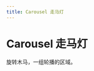 ```yaml
---
title: Carousel 走马灯
---
```


# Carousel 走马灯
旋转木马，一组轮播的区域。
<ClientOnly>
<carousel-demos></carousel-demos>
</ClientOnly>